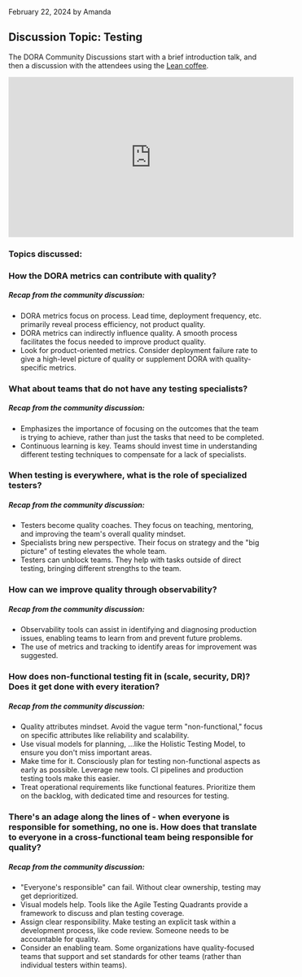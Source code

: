 February 22, 2024 by Amanda

## Discussion Topic: Testing

The DORA Community Discussions start with a brief introduction talk, and then a discussion with the attendees using the <a href="https://leancoffee.org/" target="_blank">Lean coffee</a>.

<iframe width="560" height="315" src="https://youtu.be/dGirCJJ5mZ0?si=SUThdi-_Z89iGhhY" frameborder="0" allow="autoplay; encrypted-media" allowfullscreen > </iframe>

### Topics discussed:

### **How the DORA metrics can contribute with quality?**

##### Recap from the community discussion:

- DORA metrics focus on process. Lead time, deployment frequency, etc. primarily reveal process efficiency, not product quality.
- DORA metrics can indirectly influence quality. A smooth process facilitates the focus needed to improve product quality.
- Look for product-oriented metrics. Consider deployment failure rate to give a high-level picture of quality or supplement DORA with quality-specific metrics.


### **What about teams that do not have any testing specialists?**

##### Recap from the community discussion:

- Emphasizes the importance of focusing on the outcomes that the team is trying to achieve, rather than just the tasks that need to be completed.
- Continuous learning is key. Teams should invest time in understanding different testing techniques to compensate for a lack of specialists.

### **When testing is everywhere, what is the role of specialized testers?**

##### Recap from the community discussion:

- Testers become quality coaches. They focus on teaching, mentoring, and improving the team's overall quality mindset.
- Specialists bring new perspective. Their focus on strategy and the "big picture" of testing elevates the whole team.
- Testers can unblock teams. They help with tasks outside of direct testing, bringing different strengths to the team.

### **How can we improve quality through observability?**

##### Recap from the community discussion:

- Observability tools can assist in identifying and diagnosing production issues, enabling teams to learn from and prevent future problems.
- The use of metrics and tracking to identify areas for improvement was suggested.

### **How does non-functional testing fit in (scale, security, DR)? Does it get done with every iteration?**

##### Recap from the community discussion:

- Quality attributes mindset. Avoid the vague term "non-functional," focus on specific attributes like reliability and scalability.
- Use visual models for planning, ...like the Holistic Testing Model, to ensure you don't miss important areas.
- Make time for it. Consciously plan for testing non-functional aspects as early as possible.
Leverage new tools. CI pipelines and production testing tools make this easier.
- Treat operational requirements like functional features. Prioritize them on the backlog, with dedicated time and resources for testing.

### **There's an adage along the lines of - when everyone is responsible for something, no one is. How does that translate to everyone in a cross-functional team being responsible for quality?**

##### Recap from the community discussion:

- "Everyone's responsible" can fail. Without clear ownership, testing may get deprioritized.
- Visual models help. Tools like the Agile Testing Quadrants provide a framework to discuss and plan testing coverage.
- Assign clear responsibility. Make testing an explicit task within a development process, like code review. Someone needs to be accountable for quality.
- Consider an enabling team. Some organizations have quality-focused teams that support and set standards for other teams (rather than individual testers within teams).